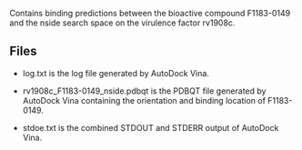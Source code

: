 Contains binding predictions between the bioactive compound F1183-0149 and the nside search space on the virulence factor rv1908c.

## Files

- log.txt is the log file generated by AutoDock Vina.

- rv1908c_F1183-0149_nside.pdbqt is the PDBQT file generated by AutoDock Vina containing the orientation and binding location of F1183-0149.

- stdoe.txt is the combined STDOUT and STDERR output of AutoDock Vina.

